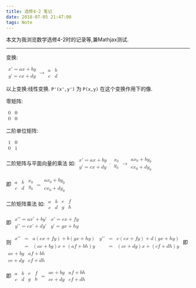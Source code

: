 ```yaml
---
title: 选修4-2 笔记
date: 2018-07-05 21:47:00
tags: Note
---
```


本文为我浏览数学选修4-2时的记录等,兼Mathjax测试.

----------

变换:

<math xmlns="http://www.w3.org/1998/Math/MathML"><mfenced open="{" close=""><mtable columnalign="left"><mtr><mtd><mi>x</mi><mo>'</mo><mo>=</mo><mi>a</mi><mi>x</mi><mo>+</mo><mi>b</mi><mi>y</mi></mtd></mtr><mtr><mtd><mi>y</mi><mo>'</mo><mo>=</mo><mi>c</mi><mi>x</mi><mo>+</mo><mi>d</mi><mi>y</mi></mtd></mtr></mtable></mfenced><mo>&#x2192;</mo><mfenced open="[" close="]"><mtable><mtr><mtd><mi>a</mi></mtd><mtd><mi>b</mi></mtd></mtr><mtr><mtd><mi>c</mi></mtd><mtd><mi>d</mi></mtd></mtr></mtable></mfenced></math>

以上变换:线性变换.
`P'(x',y')` 为 `P(x,y)` 在这个变换作用下的像.

零矩阵:

<math xmlns="http://www.w3.org/1998/Math/MathML"><mfenced open="[" close="]"><mtable><mtr><mtd><mn>0</mn></mtd><mtd><mn>0</mn></mtd></mtr><mtr><mtd><mn>0</mn></mtd><mtd><mn>0</mn></mtd></mtr></mtable></mfenced></math>

二阶单位矩阵:

<math xmlns="http://www.w3.org/1998/Math/MathML"><mfenced open="[" close="]"><mtable><mtr><mtd><mn>1</mn></mtd><mtd><mn>0</mn></mtd></mtr><mtr><mtd><mn>0</mn></mtd><mtd><mn>1</mn></mtd></mtr></mtable></mfenced></math>

二阶矩阵与平面向量的乘法
如:
<math xmlns="http://www.w3.org/1998/Math/MathML"><mfenced open="{" close=""><mrow><mtable columnalign="left"><mtr><mtd><mi>x</mi><mo>'</mo><mo>=</mo><mi>a</mi><mi>x</mi><mo>+</mo><mi>b</mi><mi>y</mi></mtd></mtr><mtr><mtd><mi>y</mi><mo>'</mo><mo>=</mo><mi>c</mi><mi>x</mi><mo>+</mo><mi>d</mi><mi>y</mi></mtd></mtr></mtable><mo>&#xB7;</mo><mfenced open="[" close="]"><mtable><mtr><mtd><msub><mi>x</mi><mn>0</mn></msub></mtd></mtr><mtr><mtd><msub><mi>y</mi><mn>0</mn></msub></mtd></mtr></mtable></mfenced></mrow></mfenced><mo>&#x2192;</mo><mfenced open="[" close="]"><mtable><mtr><mtd><mi>a</mi><msub><mi>x</mi><mn>0</mn></msub><mo>+</mo><mi>b</mi><msub><mi>y</mi><mn>0</mn></msub></mtd></mtr><mtr><mtd><mi>c</mi><msub><mi>x</mi><mn>0</mn></msub><mo>+</mo><mi>d</mi><msub><mi>y</mi><mn>0</mn></msub></mtd></mtr></mtable></mfenced><mspace linebreak="newline"/></math>

即
<math xmlns="http://www.w3.org/1998/Math/MathML"><mfenced open="[" close="]"><mtable><mtr><mtd><mi>a</mi></mtd><mtd><mi>b</mi></mtd></mtr><mtr><mtd><mi>c</mi></mtd><mtd><mi>d</mi></mtd></mtr></mtable></mfenced><mfenced open="[" close="]"><mtable><mtr><mtd><msub><mi>x</mi><mn>0</mn></msub></mtd></mtr><mtr><mtd><msub><mi>y</mi><mn>0</mn></msub></mtd></mtr></mtable></mfenced><mo>=</mo><mfenced open="[" close="]"><mtable><mtr><mtd><mi>a</mi><msub><mi>x</mi><mn>0</mn></msub><mo>+</mo><mi>b</mi><msub><mi>y</mi><mn>0</mn></msub></mtd></mtr><mtr><mtd><mi>c</mi><msub><mi>x</mi><mn>0</mn></msub><mo>+</mo><mi>d</mi><msub><mi>y</mi><mn>0</mn></msub></mtd></mtr></mtable></mfenced><mspace linebreak="newline"/></math>

二阶矩阵乘法
如:
<math xmlns="http://www.w3.org/1998/Math/MathML"><mfenced open="[" close="]"><mtable><mtr><mtd><mi>a</mi></mtd><mtd><mi>b</mi></mtd></mtr><mtr><mtd><mi>c</mi></mtd><mtd><mi>d</mi></mtd></mtr></mtable></mfenced><mfenced open="[" close="]"><mtable><mtr><mtd><mi>e</mi></mtd><mtd><mi>f</mi></mtd></mtr><mtr><mtd><mi>g</mi></mtd><mtd><mi>h</mi></mtd></mtr></mtable></mfenced></math>

即
<math xmlns="http://www.w3.org/1998/Math/MathML"><mfenced open="{" close=""><mtable columnalign="left"><mtr><mtd><mi>x</mi><mo>'</mo><mo>'</mo><mo>=</mo><mi>a</mi><mi>x</mi><mo>'</mo><mo>+</mo><mi>b</mi><mi>y</mi><mo>'</mo></mtd></mtr><mtr><mtd><mi>y</mi><mo>'</mo><mo>'</mo><mo>=</mo><mi>c</mi><mi>x</mi><mo>'</mo><mo>+</mo><mi>d</mi><mi>y</mi><mo>'</mo></mtd></mtr></mtable></mfenced><mspace linebreak="newline"/><mfenced open="{" close=""><mtable columnalign="left"><mtr><mtd><mi>x</mi><mo>'</mo><mo>=</mo><mi>e</mi><mi>x</mi><mo>+</mo><mi>f</mi><mi>y</mi></mtd></mtr><mtr><mtd><mi>y</mi><mo>'</mo><mo>=</mo><mi>g</mi><mi>x</mi><mo>+</mo><mi>h</mi><mi>y</mi></mtd></mtr></mtable></mfenced></math>

则
<math xmlns="http://www.w3.org/1998/Math/MathML"><mtable columnspacing="2px" columnalign="left left left"><mtr><mtd><mi>x</mi><mo>'</mo><mo>'</mo></mtd><mtd><mo>=</mo></mtd><mtd><mi>a</mi><mo>(</mo><mi>e</mi><mi>x</mi><mo>+</mo><mi>f</mi><mi>y</mi><mo>)</mo><mo>+</mo><mi>b</mi><mo>(</mo><mi>g</mi><mi>x</mi><mo>+</mo><mi>h</mi><mi>y</mi><mo>)</mo></mtd></mtr><mtr><mtd/><mtd><mo>=</mo></mtd><mtd><mo>(</mo><mi>a</mi><mi>e</mi><mo>+</mo><mi>b</mi><mi>g</mi><mo>)</mo><mi>x</mi><mo>+</mo><mo>(</mo><mi>a</mi><mi>f</mi><mo>+</mo><mi>b</mi><mi>h</mi><mo>)</mo><mi>y</mi></mtd></mtr></mtable><mspace linebreak="newline"/><mtable columnspacing="2px" columnalign="left left left"><mtr><mtd><mi>y</mi><mo>'</mo><mo>'</mo></mtd><mtd><mo>=</mo></mtd><mtd><mi>c</mi><mo>(</mo><mi>e</mi><mi>x</mi><mo>+</mo><mi>f</mi><mi>y</mi><mo>)</mo><mo>+</mo><mi>d</mi><mo>(</mo><mi>g</mi><mi>x</mi><mo>+</mo><mi>h</mi><mi>y</mi><mo>)</mo></mtd></mtr><mtr><mtd/><mtd><mo>=</mo></mtd><mtd><mo>(</mo><mi>c</mi><mi>e</mi><mo>+</mo><mi>d</mi><mi>g</mi><mo>)</mo><mi>x</mi><mo>+</mo><mo>(</mo><mi>c</mi><mi>f</mi><mo>+</mo><mi>d</mi><mi>h</mi><mo>)</mo><mi>y</mi></mtd></mtr></mtable></math>
即
<math xmlns="http://www.w3.org/1998/Math/MathML"><mfenced open="[" close="]"><mtable><mtr><mtd><mi>a</mi><mi>e</mi><mo>+</mo><mi>b</mi><mi>g</mi></mtd><mtd><mi>a</mi><mi>f</mi><mo>+</mo><mi>b</mi><mi>h</mi></mtd></mtr><mtr><mtd><mi>c</mi><mi>e</mi><mo>+</mo><mi>d</mi><mi>g</mi></mtd><mtd><mi>c</mi><mi>f</mi><mo>+</mo><mi>d</mi><mi>h</mi></mtd></mtr></mtable></mfenced></math>

即
<math xmlns="http://www.w3.org/1998/Math/MathML"><mfenced open="[" close="]"><mtable><mtr><mtd><mi>a</mi></mtd><mtd><mi>b</mi></mtd></mtr><mtr><mtd><mi>c</mi></mtd><mtd><mi>d</mi></mtd></mtr></mtable></mfenced><mfenced open="[" close="]"><mtable><mtr><mtd><mi>e</mi></mtd><mtd><mi>f</mi></mtd></mtr><mtr><mtd><mi>g</mi></mtd><mtd><mi>h</mi></mtd></mtr></mtable></mfenced><mo>=</mo><mfenced open="[" close="]"><mtable><mtr><mtd><mi>a</mi><mi>e</mi><mo>+</mo><mi>b</mi><mi>g</mi></mtd><mtd><mi>a</mi><mi>f</mi><mo>+</mo><mi>b</mi><mi>h</mi></mtd></mtr><mtr><mtd><mi>c</mi><mi>e</mi><mo>+</mo><mi>d</mi><mi>g</mi></mtd><mtd><mi>c</mi><mi>f</mi><mo>+</mo><mi>d</mi><mi>h</mi></mtd></mtr></mtable></mfenced></math>